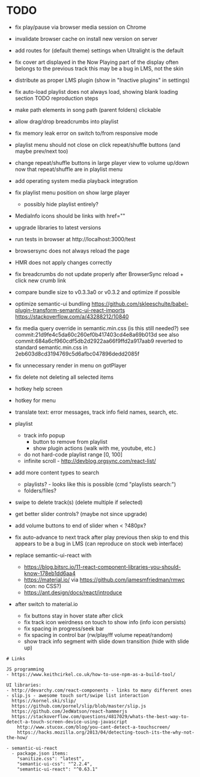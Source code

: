 # TODO

- fix play/pause via browser media session on Chrome
- invalidate browser cache on install new version on server
- add routes for (default theme) settings when Ultralight is the default
- fix cover art displayed in the Now Playing part of the display often belongs to the previous track
  this may be a bug in LMS, not the skin
- distribute as proper LMS plugin (show in "Inactive plugins" in settings)
- fix auto-load playlist does not always load, showing blank loading section
  TODO reproduction steps
- make path elements in song path (parent folders) clickable
- allow drag/drop breadcrumbs into playlist
- fix memory leak error on switch to/from responsive mode
- playlist menu should not close on click repeat/shuffle buttons (and maybe prev/next too)
- change repeat/shuffle buttons in large player view to volume up/down now that
  repeat/shuffle are in playlist menu
- add operating system media playback integration
- fix playlist menu position on show large player
  - possibly hide playlist entirely?
- MediaInfo icons should be links with href="<url>"

- upgrade libraries to latest versions
- run tests in browser at http://localhost:3000/test
- browsersync does not always reload the page
- HMR does not apply changes correctly
- fix breadcrumbs do not update properly after BrowserSync reload + click new crumb link

- compare bundle size to v0.3.3a0 or v0.3.2 and optimize if possible
- optimize semantic-ui bundling
  https://github.com/skleeschulte/babel-plugin-transform-semantic-ui-react-imports
  https://stackoverflow.com/a/43288212/10840
- fix media query override in semantic.min.css (is this still needed?)
  see commit:21d9fe4c5da60c260ef0b417403cd4e8a69b013d
  see also commit:684a6cf960cdf5db2d2922aa66f9ffd2a917aab9
  reverted to standard semantic.min.css in 2eb603d8cd3194769c5d6afbc047896dedd2085f
- fix unnecessary render in menu on gotPlayer
- fix delete not deleting all selected items
- hotkey help screen
- hotkey for menu
- translate text: error messages, track info field names, search, etc.
- playlist
  - track info popup
    - button to remove from playlist
    - show plugin actions (walk with me, youtube, etc.)
  - do not hard-code playlist range [0, 100]
  - infinite scroll - http://devblog.orgsync.com/react-list/

- add more content types to search
  - playlists? - looks like this is possible (cmd "playlists search:<term>")
  - folders/files?
- swipe to delete track(s) (delete multiple if selected)
- get better slider controls? (maybe not since upgrade)
- add volume buttons to end of slider when < ?480px?

- fix auto-advance to next track after play previous then skip to end
  this appears to be a bug in LMS (can reproduce on stock web interface)

- replace semantic-ui-react with
  - https://blog.bitsrc.io/11-react-component-libraries-you-should-know-178eb1dd6aa4
  - https://material.io/ via https://github.com/jamesmfriedman/rmwc (con: no CSS?)
  - https://ant.design/docs/react/introduce

- after switch to material.io
  - fix buttons stay in hover state after click
  - fix track icon weirdness on touch to show info (info icon persists)
  - fix spacing in progress/seek bar
  - fix spacing in control bar (rw/play/ff volume repeat/random)
  - show track info segment with slide down transition (hide with slide up)

~~~~~~~~~~~~~~~~~~~~~~~~~~~~~~~~~~~~~~~~~~~~~~~~~~~~~~~~~~~~~~~~~~~~~~~~~~~~~~~~
# Links

JS programming
- https://www.keithcirkel.co.uk/how-to-use-npm-as-a-build-tool/  

UI libraries:
- http://devarchy.com/react-components - links to many different ones
- slip.js - awesome touch sort/swipe list interaction
  https://kornel.ski/slip/
  https://github.com/pornel/slip/blob/master/slip.js
  https://github.com/JedWatson/react-hammerjs
  https://stackoverflow.com/questions/4817029/whats-the-best-way-to-detect-a-touch-screen-device-using-javascript
    http://www.stucox.com/blog/you-cant-detect-a-touchscreen/
    https://hacks.mozilla.org/2013/04/detecting-touch-its-the-why-not-the-how/

- semantic-ui-react
  - package.json items:
    "sanitize.css": "latest",
    "semantic-ui-css": "^2.2.4",
    "semantic-ui-react": "^0.63.1"
